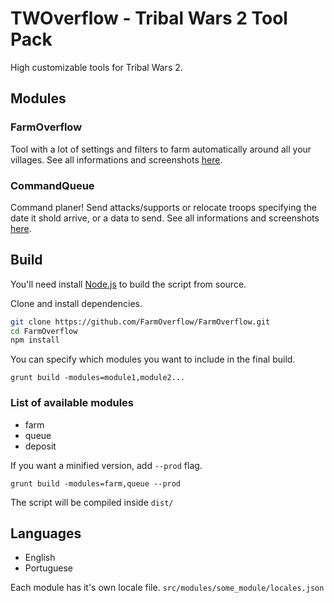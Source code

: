 # TWOverflow - Tribal Wars 2 Tool Pack

High customizable tools for Tribal Wars 2.

## Modules

### FarmOverflow

Tool with a lot of settings and filters to farm automatically around all your villages.
See all informations and screenshots [here](https://github.com/FarmOverflow/FarmOverflow/wiki/FarmOverflow).

### CommandQueue

Command planer! Send attacks/supports or relocate troops specifying the date it shold arrive, or a data to send. See all informations and screenshots [here](https://github.com/FarmOverflow/FarmOverflow/wiki/CommandQueue).

## Build

You'll need install [Node.js](https://nodejs.org/en/download/) to build the script from source.

Clone and install dependencies.

```bash
git clone https://github.com/FarmOverflow/FarmOverflow.git
cd FarmOverflow
npm install
```

You can specify which modules you want to include in the final build.

`grunt build -modules=module1,module2...`

### List of available modules

- farm
- queue
- deposit

If you want a minified version, add `--prod` flag.

`grunt build -modules=farm,queue --prod`

The script will be compiled inside `dist/`

## Languages

- English
- Portuguese

Each module has it's own locale file. `src/modules/some_module/locales.json`
